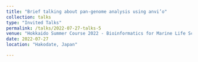 ```yaml
---
title: "Brief talking about pan-genome analysis using anvi’o"
collection: talks
type: "Invited Talks"
permalink: /talks/2022-07-27-talks-5
venue: "Hokkaido Summer Course 2022 - Bioinformatics for Marine Life Science"
date: 2022-07-27
location: "Hakodate, Japan"

---
```

